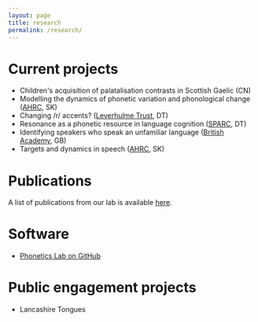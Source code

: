 ```yaml
---
layout: page
title: research
permalink: /research/
---
```



# Current projects

* Children's acquisition of palatalisation contrasts in Scottish Gaelic (CN)
* Modelling the dynamics of phonetic variation and phonological change ([AHRC](https://www.ukri.org/councils/ahrc/), SK)
* Changing /r/ accents? ([Leverhulme Trust](https://www.leverhulme.ac.uk), DT)
* Resonance as a phonetic resource in language cognition ([SPARC](https://www.sparcindia.org), DT)
* Identifying speakers who speak an unfamiliar language ([British Academy](https://www.thebritishacademy.ac.uk), GB)
* Targets and dynamics in speech ([AHRC](https://www.ukri.org/councils/ahrc/), SK)


# Publications

A list of publications from our lab is available [here](http://www.research.lancs.ac.uk/portal/en/organisations/phonetics-lab/publications.html).


# Software 

* [Phonetics Lab on GitHub](https://github.com/phoneticslab)


# Public engagement projects

* Lancashire Tongues

